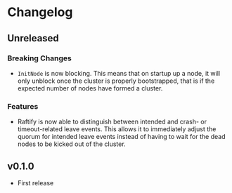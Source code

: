 # Changelog

## Unreleased

### Breaking Changes

* `InitNode` is now blocking. This means that on startup up a node, it will only unblock once the cluster is properly bootstrapped, that is if the expected number of nodes have formed a cluster.

### Features

* Raftify is now able to distinguish between intended and crash- or timeout-related leave events. This allows it to immediately adjust the quorum for intended leave events instead of having to wait for the dead nodes to be kicked out of the cluster.

## v0.1.0

* First release
